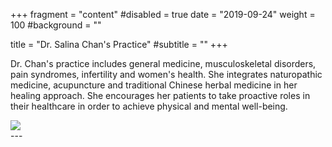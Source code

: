+++
fragment = "content"
#disabled = true
date = "2019-09-24"
weight = 100
#background = ""

title = "Dr. Salina Chan's Practice"
#subtitle = ""
+++

<div class="row">
<div class="col-md-7">
Dr. Chan's practice includes general medicine, musculoskeletal disorders, pain syndromes, infertility and women's health. She integrates naturopathic medicine, acupuncture and traditional Chinese herbal medicine in her healing approach. She encourages her patients to take proactive roles in their healthcare in order to achieve physical and mental well-being.
</div>
<div class="col-md-5">
<img src="/images/drchan.jpg" class="rounded mx-auto d-block" style="margin-top:1em" />
</div>
</div>
---
